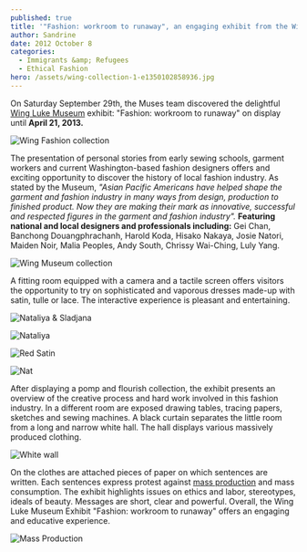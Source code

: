 ```yaml
---
published: true
title: '"Fashion: workroom to runaway", an engaging exhibit from the Wing Luke Museum'
author: Sandrine
date: 2012 October 8
categories:
  - Immigrants &amp; Refugees
  - Ethical Fashion
hero: /assets/wing-collection-1-e1350102858936.jpg
---
```

On Saturday September 29th, the Muses team discovered the delightful [Wing Luke Museum](http://maps.google.com/maps?ll=47.598377,-122.322748&spn=1.0,1.0&q=47.598377,-122.322748%20%28Wing%20Luke%20Asian%20Museum%29&t=h "Wing Luke Asian Museum") exhibit: "Fashion: workroom to runaway" on display until **April 21, 2013.**

![](/assets/wing-collection-1.jpg "Wing Fashion collection")

The presentation of personal stories from early sewing schools, garment workers and current Washington-based fashion designers offers and exciting opportunity to discover the history of local fashion industry. As stated by the Museum, *"Asian Pacific Americans have helped shape the garment and fashion industry in many ways from design, production to finished product. Now they are making their mark as innovative, successful and respected figures in the garment and fashion industry".* **Featuring national and local designers and professionals including:** Gei Chan, Banchong Douangphrachanh, Harold Koda, Hisako Nakaya, Josie Natori, Maiden Noir, Malia Peoples, Andy South, Chrissy Wai-Ching, Luly Yang.

![](/assets/wing-collection-11.jpg "Wing Museum collection")

A fitting room equipped with a camera and a tactile screen offers visitors the opportunity to try on sophisticated and vaporous dresses made-up with satin, tulle or lace. The interactive experience is pleasant and entertaining.

![](/assets/img_65081.jpg "Nataliya & Sladjana")

![](/assets/img_6504.jpg?w=188 "Nataliya")

![](/assets/img_65061.jpg?w=300 "Red Satin")

![](/assets/img_6512-001.jpg?w=200 "Nat")

After displaying a pomp and flourish collection, the exhibit presents an overview of the creative process and hard work involved in this fashion industry. In a different room are exposed drawing tables, tracing papers, sketches and sewing machines. A black curtain separates the little room from a long and narrow white hall. The hall displays various massively produced clothing.

![](/assets/img_65601.jpg?w=1024 "White wall")

On the clothes are attached pieces of paper on which sentences are written. Each sentences express protest against [mass production](http://en.wikipedia.org/wiki/Mass_production "Mass production") and mass consumption. The exhibit highlights issues on ethics and labor, stereotypes, ideals of beauty. Messages are short, clear and powerful. Overall, the Wing Luke Museum Exhibit "Fashion: workroom to runaway" offers an engaging and educative experience.

![](/assets/mass-production2.jpg?w=1024 "Mass Production")